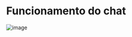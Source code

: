 # Funcionamento do chat
![image](https://github.com/JonatasSilva01/chat_mutiroom/assets/62606709/8af99bb8-0e6b-4485-a40a-abf595a408c3)
